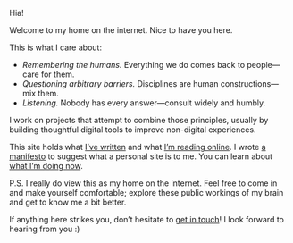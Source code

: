 Hia!

Welcome to my home on the internet. Nice to have you here.

This is what I care about:

- _Remembering the humans._ Everything we do comes back to people—care for them.
- _Questioning arbitrary barriers._ Disciplines are human constructions—mix them.
- _Listening._ Nobody has every answer—consult widely and humbly.

I work on projects that attempt to combine those principles, usually by building thoughtful digital tools to improve non-digital experiences.

This site holds what [I’ve written](/study/) and what [I’m reading online](/links/). I wrote [a manifesto](/study/manifesto/) to suggest what a personal site is to me. You can learn about [what I’m doing now](/now/).

P.S. I really do view this as my home on the internet. Feel free to come in and make yourself comfortable; explore these public workings of my brain and get to know me a bit better.

If anything here strikes you, don’t hesitate to [get in touch](/contact/)! I look forward to hearing from you :)

